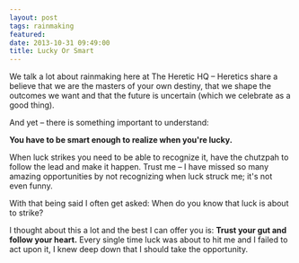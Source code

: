 ```yaml
---
layout: post
tags: rainmaking
featured:
date: 2013-10-31 09:49:00
title: Lucky Or Smart
---
```

We talk a lot about rainmaking here at The Heretic HQ – Heretics share a believe that we are the masters of your own destiny, that we shape the outcomes we want and that the future is uncertain (which we celebrate as a good thing).

And yet – there is something important to understand:

**You have to be smart enough to realize when you're lucky.**

When luck strikes you need to be able to recognize it, have the chutzpah to follow the lead and make it happen. Trust me – I have missed so many amazing opportunities by not recognizing when luck struck me; it's not even funny.

With that being said I often get asked: When do you know that luck is about to strike?

I thought about this a lot and the best I can offer you is: **Trust your gut and follow your heart.** Every single time luck was about to hit me and I failed to act upon it, I knew deep down that I should take the opportunity.